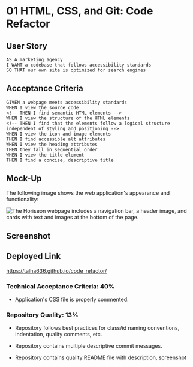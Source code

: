# 01 HTML, CSS, and Git: Code Refactor

## User Story

```
AS A marketing agency
I WANT a codebase that follows accessibility standards
SO THAT our own site is optimized for search engines
```

## Acceptance Criteria

```
GIVEN a webpage meets accessibility standards
WHEN I view the source code
<!-- THEN I find semantic HTML elements -->
WHEN I view the structure of the HTML elements
<!-- THEN I find that the elements follow a logical structure independent of styling and positioning -->
WHEN I view the icon and image elements
THEN I find accessible alt attributes
WHEN I view the heading attributes
THEN they fall in sequential order
WHEN I view the title element
THEN I find a concise, descriptive title
```

## Mock-Up

The following image shows the web application's appearance and functionality:

![The Horiseon webpage includes a navigation bar, a header image, and cards with text and images at the bottom of the page.](./Assets/01-html-css-git-homework-demo.png)


## Screenshot


## Deployed Link

https://talha636.github.io/code_refactor/




### Technical Acceptance Criteria: 40%


  * Application's CSS file is properly commented.

### Repository Quality: 13%

* Repository follows best practices for class/id naming conventions, indentation, quality comments, etc.

* Repository contains multiple descriptive commit messages.

* Repository contains quality README file with description, screenshot
